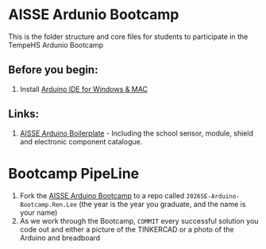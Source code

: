 # AISSE Ardunio Bootcamp
This is the folder structure and core files for students to participate in the TempeHS Ardunio Bootcamp

## Before you begin:
  1. Install [Arduino IDE for Windows & MAC](https://support.arduino.cc/hc/en-us/articles/360019833020-Download-and-install-Arduino-IDE)

## Links:
1. [AISSE Arduino Boilerplate](https://github.com/AIS-SE/AISSE_Arduino_Boilerplate) - Including the school sensor, module, shield and electronic component catalogue.

# Bootcamp PipeLine
1. Fork the [AISSE Arduino Bootcamp](https://github.com/AIS-SE/AISSE_Arduino_Bootcamp) to a repo called `2026SE-Arduino-Bootcamp.Ren.Lee` (the year is the year you graduate, and the name is your name)
2. As we work through the Bootcamp, `COMMIT` every successful solution you code out and either a picture of the TINKERCAD or a photo of the Arduino and breadboard
